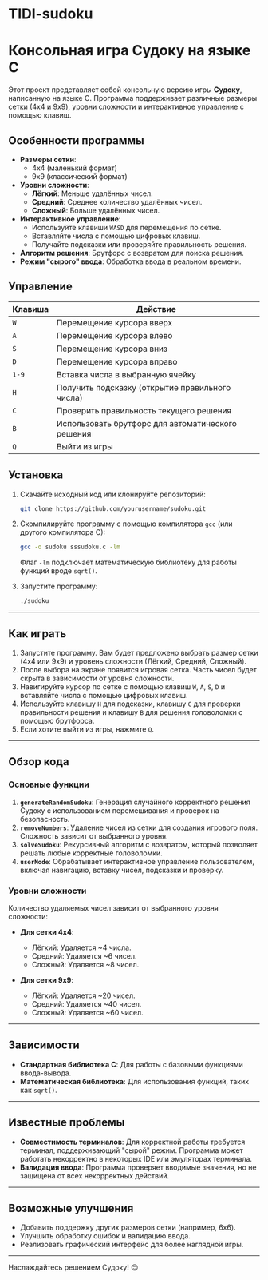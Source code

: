 # TIDI-sudoku
# Консольная игра Судоку на языке C

Этот проект представляет собой консольную версию игры **Судоку**, написанную на языке C. Программа поддерживает различные размеры сетки (4x4 и 9x9), уровни сложности и интерактивное управление с помощью клавиш.

## Особенности программы

- **Размеры сетки**: 
  - 4x4 (маленький формат)
  - 9x9 (классический формат)
- **Уровни сложности**:
  - **Лёгкий**: Меньше удалённых чисел.
  - **Средний**: Среднее количество удалённых чисел.
  - **Сложный**: Больше удалённых чисел.
- **Интерактивное управление**:
  - Используйте клавиши `WASD` для перемещения по сетке.
  - Вставляйте числа с помощью цифровых клавиш.
  - Получайте подсказки или проверяйте правильность решения.
- **Алгоритм решения**: Брутфорс с возвратом для поиска решения.
- **Режим "сырого" ввода**: Обработка ввода в реальном времени.

## Управление

| Клавиша | Действие                                       |
|---------|------------------------------------------------|
| `W`     | Перемещение курсора вверх                     |
| `A`     | Перемещение курсора влево                     |
| `S`     | Перемещение курсора вниз                      |
| `D`     | Перемещение курсора вправо                    |
| `1-9`   | Вставка числа в выбранную ячейку              |
| `H`     | Получить подсказку (открытие правильного числа)|
| `C`     | Проверить правильность текущего решения       |
| `B`     | Использовать брутфорс для автоматического решения |
| `Q`     | Выйти из игры                                 |

## Установка

1. Скачайте исходный код или клонируйте репозиторий:

    ```bash
    git clone https://github.com/yourusername/sudoku.git
    ```

2. Скомпилируйте программу с помощью компилятора `gcc` (или другого компилятора C):

    ```bash
    gcc -o sudoku sssudoku.c -lm
    ```

    Флаг `-lm` подключает математическую библиотеку для работы функций вроде `sqrt()`.

3. Запустите программу:

    ```bash
    ./sudoku
    ```

---

## Как играть

1. Запустите программу. Вам будет предложено выбрать размер сетки (4x4 или 9x9) и уровень сложности (Лёгкий, Средний, Сложный).
2. После выбора на экране появится игровая сетка. Часть чисел будет скрыта в зависимости от уровня сложности.
3. Навигируйте курсор по сетке с помощью клавиш `W`, `A`, `S`, `D` и вставляйте числа с помощью цифровых клавиш.
4. Используйте клавишу `H` для подсказки, клавишу `C` для проверки правильности решения и клавишу `B` для решения головоломки с помощью брутфорса.
5. Если хотите выйти из игры, нажмите `Q`.

---

## Обзор кода

### Основные функции

1. **`generateRandomSudoku`**: Генерация случайного корректного решения Судоку с использованием перемешивания и проверок на безопасность.
2. **`removeNumbers`**: Удаление чисел из сетки для создания игрового поля. Сложность зависит от выбранного уровня.
3. **`solveSudoku`**: Рекурсивный алгоритм с возвратом, который позволяет решать любые корректные головоломки.
4. **`userMode`**: Обрабатывает интерактивное управление пользователем, включая навигацию, вставку чисел, подсказки и проверку.

### Уровни сложности

Количество удаляемых чисел зависит от выбранного уровня сложности:

- **Для сетки 4x4**:
  - Лёгкий: Удаляется ~4 числа.
  - Средний: Удаляется ~6 чисел.
  - Сложный: Удаляется ~8 чисел.

- **Для сетки 9x9**:
  - Лёгкий: Удаляется ~20 чисел.
  - Средний: Удаляется ~40 чисел.
  - Сложный: Удаляется ~60 чисел.

---

## Зависимости

- **Стандартная библиотека C**: Для работы с базовыми функциями ввода-вывода.
- **Математическая библиотека**: Для использования функций, таких как `sqrt()`.

---

## Известные проблемы

- **Совместимость терминалов**: Для корректной работы требуется терминал, поддерживающий "сырой" режим. Программа может работать некорректно в некоторых IDE или эмуляторах терминала.
- **Валидация ввода**: Программа проверяет вводимые значения, но не защищена от всех некорректных действий.

---

## Возможные улучшения

- Добавить поддержку других размеров сетки (например, 6x6).
- Улучшить обработку ошибок и валидацию ввода.
- Реализовать графический интерфейс для более наглядной игры.

---

Наслаждайтесь решением Судоку! 😊


